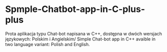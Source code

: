 # Spmple-Chatbot-app-in-C-plus-plus
Prota aplikacja typu Chat-bot napisana w C++, dostępna w dwóch wersjach językowych: Polskim i Angielskim/ Simple Chat-bot app in C++ avaible in two language variant: Polish and English.
